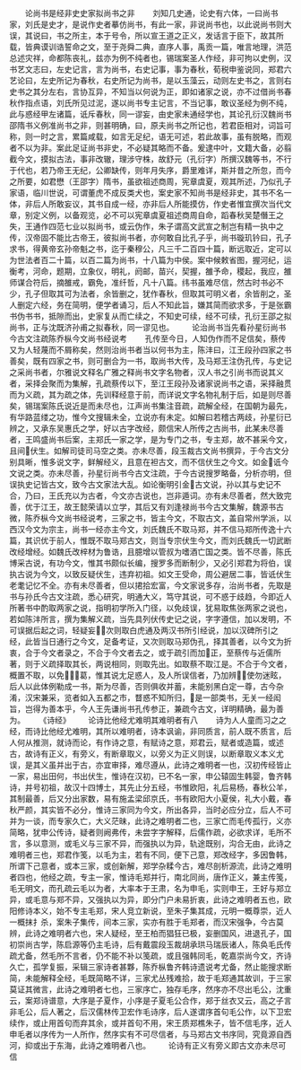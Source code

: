 <!-- { "loadSidebar": true } -->
　　论尚书是经非史史家拟尚书之非
　　刘知几史通，论史有六体，一曰尚书家，刘氏是史才，是说作史者摹仿尚书，有此一家，非说尚书也，以此说尚书则大误，其说曰，书之所主，本于号令，所以宣王道之正义，发话言于臣下，故其所载，皆典谟训诰誓命之文，至于尧舜二典，直序人事，禹贡一篇，唯言地理，洪范总述灾祥，命都陈丧礼，兹亦为例不纯者也，锡瑞案圣人作经，非可拘以史例，汉书艺文志曰，左史记言，言为尚书，右史记事，事为春秋，荀税申鉴说同，郑君六艺论曰，左史所记为春秋，右史所记为尚书，是以玉藻云，动则左史书之，言则右史书之其分左右，言协互异，不知当以何说为正，即如诸家之说，亦不过借尚书春秋作指点语，刘氏所见过泥，遂以尚书专主记言，不当记事，敢议圣经为例不纯，此与惑经甲左诸篇，诋斥春秋，同一谬妄，由史家未通经学也，其论孔衍汉魏尚书邵隋书义例准尚书之非，则甚明确，曰，原夫尚书之所记也，若君臣相对，词旨可称，则一时之言，累篇咸载，如言无足纪，语无可述，若此故事，虽有脱略，而观者不以为非。案此足证尚书非史，不必疑其略而不备。爰逮中叶，文籍大备，必翦截今文，摸拟古法，事非改辙，理涉守株，故舒元（孔衍字）所撰汉魏等书，不行于代也，若乃帝王无纪，公卿缺传，则年月失序，爵里难详，斯并昔之所忽，而今之所要，如君懋（王邵字）隋书，虽欲祖述商周，宪章虞夏，观其所述，乃似孔子家语，临川世说，可谓董虎不成反类犬也，案史家不知尚书是经非史，其书不名一体，非后人所敢妄议，其书自成一经，亦非后人所能摸仿，作史者惟宜撰次当代文章，别定义例，以备观览，必不可以宪章虞夏祖述商周自命，蹈春秋吴楚僭王之失，王通作四范七业以拟尚书，或云伪作，朱子谓高文武宣之制岂有精一执中之传，汉帝固不能比古帝王，彼拟尚书者，亦何敢自比孔子乎，尚书璇玑钤曰，孔子求书，得黄帝玄孙帝魁之书，迄于秦穆公，凡三千二百四十篇，断远取近，定可以为世法者百二十篇，以百二篇为尚书，十八篇为中侯。案中候敕省图，握河纪，运衡考，河命，题期，立象仪，明礼，阏邮，苗兴，契握，雒予命，稷起，我应，雒师谋合符后，摘雒戒，霸免，准纤哲，凡十八篇。纬书虽难尽信，然古时书必不少，孔子但取其可为法者，余皆删之，犹作春秋，但取其可明义者，余皆削之，圣人删定六经，务在简明，便学者诵习，后人不知此旨，嫌其简而欲求多，于是张霸书伪书书，抵隙而出，史家复从而亡续之，不知史可续，经不可续，孔衍王邵之拟尚书，正与沈既济孙甫之拟春秋，同一谬见也。
　　论治尚书当先看孙星衍尚书今古文注疏陈乔枞今文尚书经说考
　　孔传至今日，人知伪作而不足信矣，蔡传又为人轻蔑而不屑称矣，然则治尚书者当以何书为主，陈沣曰，江王段孙四家之书善矣，既有四家之书，则可删合为一书，取尚书大传，及马郑王注伪孔传，与史记之采尚书者，尔雅说文释名广雅之释尚书文字名物者，汉人书之引尚书而说其义者，采择会聚而为集解，孔疏蔡传以下，至江王段孙及诸家说尚书之语，采择融贯而为义疏，其为疏之体，先训释经意于前，而详说文字名物礼制于后，如是则尽善矣，锡瑞案陈氏说近是而未尽也，江声尚书集注音疏，疏解全经，在国朝为最先，有华路蓝缕之功，惟今文搜辑未全，立说亦有未定。如解曰若稽古两歧，孙星衍已辨之，又承东吴惠氏之学，好以古字改经，颇信宋人所传之古尚书，此某未尽善者，王鸣盛尚书后案，主郑氏一家之学，是为专门之书，专主郑，故不甚采今文，且间伏生。如解司徒司马空之类。亦未尽善，段玉裁古文尚书撰异，于今古文分别具晰，惟多说文字，鲜解经义，且意在袒古文，而不信伏生之今文。如金诋今文说之类。亦未尽善，孙星衍尚书今古文注疏，于今古说搜罗略备，分析亦明，但误执史记皆古文，致今古文家法大乱。如论衡明引金古文说，孙以其与史记不合，乃曰，王氏充以为古者，今文亦古说也，岂非遁词。亦有未尽善者，然大致完善，优于江王，故王懿荣请以立学，其后又有刘逢禄尚书今古文集解，魏源书古微，陈乔枞今文尚书经说考，三家之书，皆主今文，不取古文，盖自常州学派，以西汉今文为宗主，尚书一经亦主今文，刘氏魏氏不取马郑，并不信马郑所传逸十六篇，其识优于前人，惟既不取马郑古文，则当专宗伏生今文，而刘氏魏氏一切武断改经增经。如魏氏改梓材为鲁诰，且臆增以管叔为嗜酒亡国之类。皆不尽善，陈氏博采古说，有功今文，惟其书颇似长编，搜罗多而断制少，又必引郑君为将伯，误执古说为今文，以致反疑伏生，违弃初祖。如文王受命，周公避居二事，皆诋伏生老耄记忆不全。亦有未尽善者，但以捃拾宏富，今文家说多存，治尚书者，先取是书与孙氏今古文注疏，悉心研究，明通大义，笃守其说，可不惑于歧趋，今即近人所著书中酌取两家之说，指明初学所入门径，以免歧误，犹易取焦张两家之说也，若如陈沣所言，撰为集解义疏，当先具列伏传史记之说，字字遵信，加以发明，不可误据后起之词，轻疑妄，次则取白虎通及两汉书所引经说，加以汉碑所引之经，此皆当日通行之今文，足备考证，又次则取马郑伪孔，择其善者，以今文为折衷，合于今文者录之，不合于今文者去之，或于疏引而加正，至蔡传与近儒所著，则于义疏择取其长，两说相同，则取先出。如取蔡不取江是。不合于今文者，概置不取，以免葛，惟其说尢足惑人，及人所误信者，乃加辨，使勿迷眩，后人以此体例勒成一书，斯为尽善，否则俱收并蓄，未能别黑白定一尊，古今杂淆，汉宋兼采，览者如入五都之市，瞀惑不知所归，是一部类书，无关一经闳旨，岂得为善本乎，今人王先谦尚书孔传参正，兼疏今古文，详明精确，最为善为。
　　《诗经》
　　论诗比他经尤难明其难明者有八
　　诗为人人童而习之之经，而诗比他经尤难明，其所以难明者，诗本讽谕，非同质言，前人既不质言，后人何从推测，就诗而论，有作诗之意，有赋诗之意，郑君云，赋者或造篇，或述古，故诗有正义，有旁义，有断章取义，以旁义为正义则误，以断章取义本义尤误，是其义虽并出于古，亦宜审择，难尽遵从，此诗之难明者一也，汉初传经皆止一家，易出田何，书出伏生，惟诗在汉初，已不名一家，申公辕固生韩婴，鲁齐韩诗，并号初祖，故汉十四博士，其先止分五经，书惟欧阳，礼后易杨，春秋公羊，其制最善，后又分出家数，易有施孟梁邱京氏，书有欧阳大小夏侯，礼大小戴，春秋严颜，其实皆不必分，惟诗三家同为今文，所出各异，当时必应分立，后人不可并为一谈，而专家久亡，大义茫昧，此诗之难明者二也，三家亡而毛传孤行，义亦简略，犹申公传诗，疑者则阙弗传，未尝字字解释，后儒作疏，必欲求详，毛所不言，多以意测，或毛义与三家不异，而强执以为异，轨途既别，沟合无由，此诗之难明者三也，郑君作笺，以毛为主，若有不同，便下己意，郑改经字，多因鲁韩，所谓下己意者，或本三家，或创新解，郑学杂糅今古，难尽剖析源流，此诗之难明者四也，他经之疏，专主一家，惟诗毛郑并行，南北同尚，唐作正义，兼主传笺，毛无明文，而孔疏云毛以为者，大率本于王肃，名为申毛，实则申王，王好与郑立异，或毛意与郑不异，又强执以为异，即分门户未易折衷，此诗之难明者五也，欧阳修诗本义，始不专主毛郑，宋人竞立新说，至朱子集其成，元明一概尊崇，近人一概抹扌杀，案朱子集传，间本三家，实亦有胜于毛郑者，而汉宋强争，今古莫辨，此诗之难明者六也，宋人疑经，至王柏而猖狂已极，妄删国风，进退孔子，国初崇尚古学，陈启源等仍主毛诗，后有戴震段玉裁胡承珙马瑞辰诸人，陈奂毛氏传疏尤备，然毛所不言者，仍不能不补以笺疏，或且强韩同毛，乾嘉崇尚今文，齐诗久亡，孤学复振，采辑三家诗者甚夥，陈乔枞鲁齐韩诗遗说考尤备，然止能搜求断简，未能解释全经，毛既简略不详，三家尤丛残难拾，故于毛郑通其故训，于三家莫证其微言，此诗之难明者七也，三家序亡，独存毛序，然序亦不尽出毛公，沈重云，案郑诗谱意，大序是子夏作，小序是子夏毛公合作，郑于丝衣又云，高之子言非毛公，后人著之，后汉儒林传卫宏作毛诗序，后人遂谓序首句毛公作，以下卫宏续作，或止用首句而弃其余，或并首句不用，宋王质郑樵朱子，皆不信毛序，近人申毛者以序传为一人所作，然序实有不可尽信者，与马郑古文书序同，究竟源自西河，抑或出于东海，此诗之难明者八也。
　　论诗有正义有旁义即古文亦未尽可信
